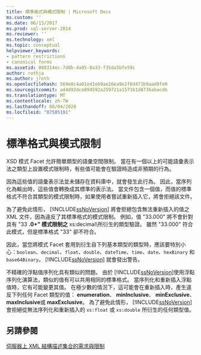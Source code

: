 ```yaml
---
title: 標準格式與模式限制 | Microsoft Docs
ms.custom: ''
ms.date: 06/13/2017
ms.prod: sql-server-2014
ms.reviewer: ''
ms.technology: xml
ms.topic: conceptual
helpviewer_keywords:
- pattern restrictions
- canonical forms
ms.assetid: 088314ec-7d0b-4a05-8a33-f35da5bfe59c
author: rothja
ms.author: jroth
ms.openlocfilehash: 569e8c4a01ed1eb9ae26ea9e2f6d471b9aad9fe0
ms.sourcegitcommit: ad4d92dce894592a259721a1571b1d8736abacdb
ms.translationtype: MT
ms.contentlocale: zh-TW
ms.lasthandoff: 08/04/2020
ms.locfileid: "87585191"
---
```

# <a name="canonical-forms-and-pattern-restrictions"></a>標準格式與模式限制
  XSD 模式 Facet 允許簡單類型的語彙空間限制。 當在有一個以上的可能語彙表示法之類型上設置模式限制時，有些值可能會在驗證時造成非預期的行為。  
  
 因為這些值的語彙表示法並未儲存在資料庫中，就會發生此行為。 因此，當序列化為輸出時，這些值會轉換成其標準的表示法。 當文件包含一個值，而值的標準格式不符合其類型的模式限制時，如果使用者嘗試重新插入它，將會拒絕該文件。  
  
 為了避免此情形， [!INCLUDE[ssNoVersion](../../includes/ssnoversion-md.md)] 將會拒絕包含無法重新插入的值之 XML 文件，因為違反了其標準格式的模式限制。 例如，值 "33.000" 將不會針對具有 "33 **.0+" 模式限制之** xs:decimal\\所衍生的類型驗證。 雖然 "33.000" 符合此模式，但是標準格式 "33" 卻不符合。  
  
 因此，當您將模式 Facet 套用到衍生自下列基本類型的類型時，應該要特別小心：`boolean`、`decimal`、`float`、`double`、`dateTime`、`time`、`date`、`hexBinary` 和 `base64Binary`。 [!INCLUDE[ssNoVersion](../../includes/ssnoversion-md.md)] 就會發出警告。  
  
 不精確的浮點值序列化具有類似的問題。 由於 [!INCLUDE[ssNoVersion](../../includes/ssnoversion-md.md)]使用浮點序列化演算法，類似的值有可以共用相同的標準格式。 當序列化和重新插入浮點值時，它有可能變更其值。 在極少數的情況下，這可能會在重新插入時，產生違反下列任何 Facet 類型的值： **enumeration**、 **minInclusive**、 **minExclusive**、 **maxInclusive**或 **maxExclusive**。 為了避免此情形， [!INCLUDE[ssNoVersion](../../includes/ssnoversion-md.md)] 會拒絕從無法序列化和重新插入的 `xs:float` 或 `xs:double` 所衍生的任何類型值。  
  
## <a name="see-also"></a>另請參閱  
 [伺服器上 XML 結構描述集合的需求與限制](requirements-and-limitations-for-xml-schema-collections-on-the-server.md)  
  
  
